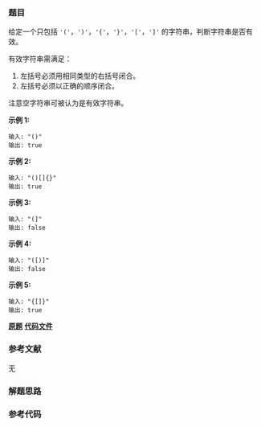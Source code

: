 ### 题目
给定一个只包括 `'('`，`')'`，`'{'`，`'}'`，`'['`，`']'` 的字符串，判断字符串是否有效。

有效字符串需满足：

  1. 左括号必须用相同类型的右括号闭合。
  2. 左括号必须以正确的顺序闭合。

注意空字符串可被认为是有效字符串。

**示例 1:**

    
    
    输入: "()"
    输出: true
    

**示例  2:**

    
    
    输入: "()[]{}"
    输出: true
    

**示例  3:**

    
    
    输入: "(]"
    输出: false
    

**示例  4:**

    
    
    输入: "([)]"
    输出: false
    

**示例  5:**

    
    
    输入: "{[]}"
    输出: true

 **[原题](https://leetcode-cn.com/problems/valid-parentheses/)**    **[代码文件]()**


### 参考文献
无

### 解题思路




### 参考代码

```go


```




